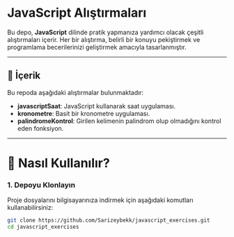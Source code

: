 # JavaScript Alıştırmaları

Bu depo, **JavaScript** dilinde pratik yapmanıza yardımcı olacak çeşitli alıştırmaları içerir. Her bir alıştırma, belirli bir konuyu pekiştirmek ve programlama becerilerinizi geliştirmek amacıyla tasarlanmıştır.

---

## 📂 İçerik

Bu repoda aşağıdaki alıştırmalar bulunmaktadır:

- **javascriptSaat**: JavaScript kullanarak saat uygulaması.
- **kronometre**: Basit bir kronometre uygulaması.
- **palindromeKontrol**: Girilen kelimenin palindrom olup olmadığını kontrol eden fonksiyon.

---
# 🚀 Nasıl Kullanılır?

### 1. Depoyu Klonlayın
Proje dosyalarını bilgisayarınıza indirmek için aşağıdaki komutları kullanabilirsiniz:

```bash
git clone https://github.com/Sarizeybekk/javascript_exercises.git
cd javascript_exercises
